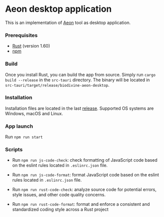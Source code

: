 # Aeon desktop application
This is an implementation of [Aeon](http://biodivine.fi.muni.cz/aeon) tool as desktop application.

### Prerequisites
- [Rust](https://www.rust-lang.org/) (version 1.60)
- [npm](https://nodejs.org/)

### Build
Once you install Rust, you can build the app from source.
Simply run `cargo build --release` in the `src-tauri` directory. The binary will be located in `src-tauri/target/release/biodivine-aeon-desktop`.

### Installation
Installation files are located in the last [release](https://github.com/sybila/biodivine-aeon-desktop/releases).
Supported OS systems are Windows, macOS and Linux.

### App launch
Run `npm run start`

### Scripts
- Run ```npm run js-code-check```: check formatting of JavaScript code based on the eslint rules located in `.eslinrc.json` file.

- Run ```npm run js-code-format```: format JavaScript code based on the eslint rules located in `.eslinrc.json` file.

- Run ```npm run rust-code-check```: analyze source code for potential errors, style issues, and other code quality concerns.

- Run ```npm run rust-code-format```: format and enforce a consistent and standardized coding style across a Rust project


